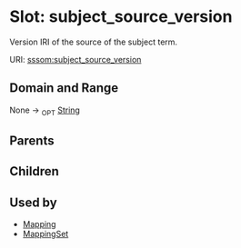 
# Slot: subject_source_version


Version IRI of the source of the subject term.

URI: [sssom:subject_source_version](http://w3id.org/sssom/subject_source_version)


## Domain and Range

None ->  <sub>OPT</sub> [String](types/String.md)

## Parents


## Children


## Used by

 * [Mapping](Mapping.md)
 * [MappingSet](MappingSet.md)
